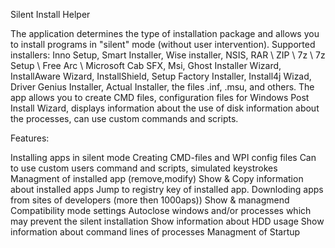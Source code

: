 Silent Install Helper


The application determines the type of installation package and allows you to install programs in "silent" mode (without user intervention). 
Supported installers: Inno Setup, Smart Installer, Wise installer, NSIS, RAR \ ZIP \ 7z \ 7z Setup \ Free Arc \ Microsoft Cab SFX, Msi, Ghost Installer Wizard, InstallAware Wizard, InstallShield, Setup Factory Installer, Install4j Wizad, Driver Genius Installer, Actual Installer, the files .inf, .msu, and others. The app allows you to create CMD files, configuration files for Windows Post Install Wizard, displays information about the use of disk information about the processes, can use custom commands and scripts.

Features:

Installing apps in silent mode
Creating CMD-files and WPI config files
Can to use custom users command and scripts, simulated keystrokes
Managment of installed app (remove,modify)
Show & Copy information about installed apps
Jump to registry key of installed app.
Downloding apps from sites of developers (more then 1000aps))
Show & managmend Compatibility mode settings
Autoclose windows and/or processes which may prevent the silent installation
Show information about HDD usage
Show information about command lines of processes
Managment of Startup

